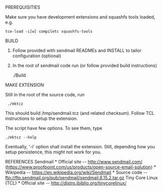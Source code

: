 PREREQUISITIES

  Make sure you have development extensions and squashfs tools loaded, e.g.

    tce-load -i[w] compiletc squashfs-tools


BUILD

  1. Follow provided with sendmail READMEs and INSTALL to tailor
     configuration (optional)

  2. In the root of sendmail code run (or follow provided build instructions)

       ./Build


MAKE EXTENSION

  Still in the root of the source code, run

     ./mktcz

  This should build /tmp/sendmail.tcz (and related checksum).
  Follow TCL instructions to setup the extension.

  The script have few options. To see them, type

    ./mktcz --help

  Eventually, '-i' option shall install the extension.
  Still, depending how you setup persistence, this might not
  work for you.


REFERENCES
  Sendmail
    * Official site -- http://www.sendmail.com/ (https://www.proofpoint.com/us/products/open-source-email-solution)
    * Wikipedia -- https://en.wikipedia.org/wiki/Sendmail
    * Source code -- ftp://ftp.sendmail.org/pub/sendmail/sendmail.8.15.2.tar.gz
  Tiny Core Linux (TCL)
    * Official site -- http://distro.ibiblio.org/tinycorelinux/

